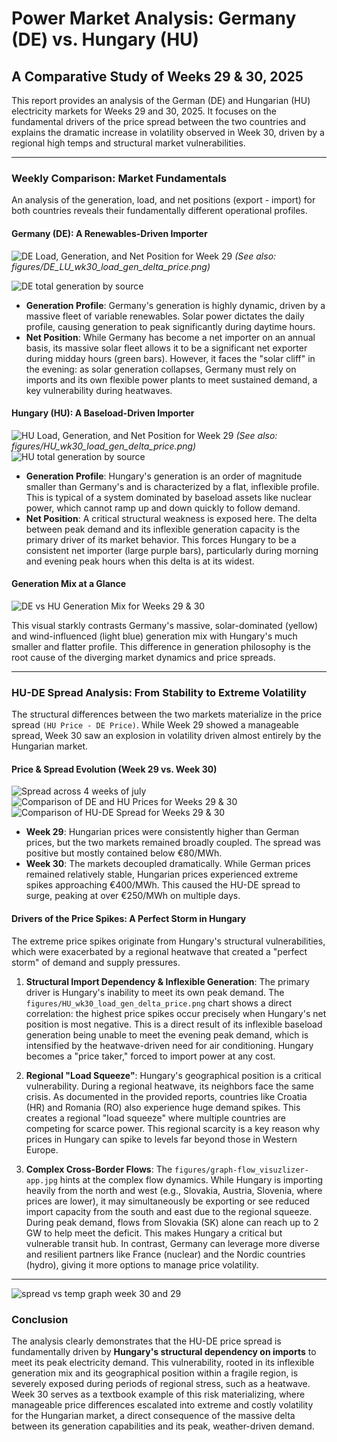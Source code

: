 # Power Market Analysis: Germany (DE) vs. Hungary (HU)

## A Comparative Study of Weeks 29 & 30, 2025

This report provides an analysis of the German (DE) and Hungarian (HU) electricity markets for Weeks 29 and 30, 2025. It focuses on the fundamental drivers of the price spread between the two countries and explains the dramatic increase in volatility observed in Week 30, driven by a regional high temps and structural market vulnerabilities.

---

### Weekly Comparison: Market Fundamentals

An analysis of the generation, load, and net positions (export - import) for both countries reveals their fundamentally different operational profiles.

#### Germany (DE): A Renewables-Driven Importer

![DE Load, Generation, and Net Position for Week 29](figures/DE_LU_wk29_load_gen_delta_price.png)
*(See also: figures/DE_LU_wk30_load_gen_delta_price.png)*

![DE total generation by source](figures/DE_generation_mix.png)
* **Generation Profile**: Germany's generation is highly dynamic, driven by a massive fleet of variable renewables. Solar power dictates the daily profile, causing generation to peak significantly during daytime hours.
* **Net Position**: While Germany has become a net importer on an annual basis, its massive solar fleet allows it to be a significant net exporter during midday hours (green bars). However, it faces the "solar cliff" in the evening: as solar generation collapses, Germany must rely on imports and its own flexible power plants to meet sustained demand, a key vulnerability during heatwaves.

#### Hungary (HU): A Baseload-Driven Importer

![HU Load, Generation, and Net Position for Week 29](figures/HU_wk29_load_gen_delta_price.png)
*(See also: figures/HU_wk30_load_gen_delta_price.png)*
![HU total generation by source](figures/HU_generation_mix.png)

* **Generation Profile**: Hungary's generation is an order of magnitude smaller than Germany's and is characterized by a flat, inflexible profile. This is typical of a system dominated by baseload assets like nuclear power, which cannot ramp up and down quickly to follow demand.
* **Net Position**: A critical structural weakness is exposed here. The delta between peak demand and its inflexible generation capacity is the primary driver of its market behavior. This forces Hungary to be a consistent net importer (large purple bars), particularly during morning and evening peak hours when this delta is at its widest.

#### Generation Mix at a Glance

![DE vs HU Generation Mix for Weeks 29 & 30](figures/DE_HU_GEN_CONSUMPTION_weeks_29_30.png)

This visual starkly contrasts Germany's massive, solar-dominated (yellow) and wind-influenced (light blue) generation mix with Hungary's much smaller and flatter profile. This difference in generation philosophy is the root cause of the diverging market dynamics and price spreads.

---

### HU-DE Spread Analysis: From Stability to Extreme Volatility

The structural differences between the two markets materialize in the price spread `(HU Price - DE Price)`. While Week 29 showed a manageable spread, Week 30 saw an explosion in volatility driven almost entirely by the Hungarian market.

#### Price & Spread Evolution (Week 29 vs. Week 30)
![Spread across 4 weeks  of july](figures/HU_DE_LUspread_linear_scale.png)
![Comparison of DE and HU Prices for Weeks 29 & 30](figures/DE_HU_prices.png)
![Comparison of HU-DE Spread for Weeks 29 & 30](figures/weeks_29_30_comparions_spread.png)

* **Week 29**: Hungarian prices were consistently higher than German prices, but the two markets remained broadly coupled. The spread was positive but mostly contained below €80/MWh.
* **Week 30**: The markets decoupled dramatically. While German prices remained relatively stable, Hungarian prices experienced extreme spikes approaching €400/MWh. This caused the HU-DE spread to surge, peaking at over €250/MWh on multiple days.

#### Drivers of the Price Spikes: A Perfect Storm in Hungary

The extreme price spikes originate from Hungary's structural vulnerabilities, which were exacerbated by a regional heatwave that created a "perfect storm" of demand and supply pressures.

1.  **Structural Import Dependency & Inflexible Generation**: The primary driver is Hungary's inability to meet its own peak demand. The `figures/HU_wk30_load_gen_delta_price.png` chart shows a direct correlation: the highest price spikes occur precisely when Hungary's net position is most negative. This is a direct result of its inflexible baseload generation being unable to meet the evening peak demand, which is intensified by the heatwave-driven need for air conditioning. Hungary becomes a "price taker," forced to import power at any cost.

2.  **Regional "Load Squeeze"**: Hungary's geographical position is a critical vulnerability. During a regional heatwave, its neighbors face the same crisis. As documented in the provided reports, countries like Croatia (HR) and Romania (RO) also experience huge demand spikes. This creates a regional "load squeeze" where multiple countries are competing for scarce power. This regional scarcity is a key reason why prices in Hungary can spike to levels far beyond those in Western Europe.

3.  **Complex Cross-Border Flows**: The `figures/graph-flow_visuzlizer-app.jpg` hints at the complex flow dynamics. While Hungary is importing heavily from the north and west (e.g., Slovakia, Austria, Slovenia, where prices are lower), it may simultaneously be exporting or see reduced import capacity from the south and east due to the regional squeeze. During peak demand, flows from Slovakia (SK) alone can reach up to 2 GW to help meet the deficit. This makes Hungary a critical but vulnerable transit hub. In contrast, Germany can leverage more diverse and resilient partners like France (nuclear) and the Nordic countries (hydro), giving it more options to manage price volatility.

---
![spread vs temp graph week 30 and 29](figures/spread_vs_temp.png)

### Conclusion

The analysis clearly demonstrates that the HU-DE price spread is fundamentally driven by **Hungary's structural dependency on imports** to meet its peak electricity demand. This vulnerability, rooted in its inflexible generation mix and its geographical position within a fragile region, is severely exposed during periods of regional stress, such as a heatwave. Week 30 serves as a textbook example of this risk materializing, where manageable price differences escalated into extreme and costly volatility for the Hungarian market, a direct consequence of the massive delta between its generation capabilities and its peak, weather-driven demand.